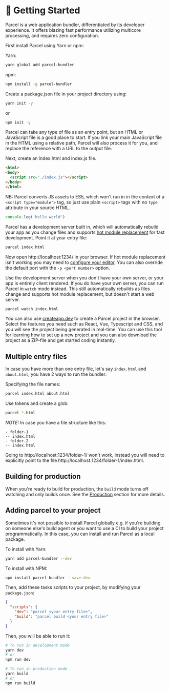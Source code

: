 # 🚀 Getting Started

Parcel is a web application bundler, differentiated by its developer experience. It offers blazing fast performance utilizing multicore processing, and requires zero configuration.

First install Parcel using Yarn or npm:

Yarn:

```bash
yarn global add parcel-bundler
```

npm:

```bash
npm install -g parcel-bundler
```

Create a package.json file in your project directory using:

```bash
yarn init -y
```

or

```bash
npm init -y
```

Parcel can take any type of file as an entry point, but an HTML or JavaScript file is a good place to start. If you link your main JavaScript file in the HTML using a relative path, Parcel will also process it for you, and replace the reference with a URL to the output file.

Next, create an index.html and index.js file.

```html
<html>
<body>
  <script src="./index.js"></script>
</body>
</html>
```
NB: Parcel converts JS assets to ES5, which won't run in in the context of a `<script type="module">` tag, so just use plain `<script>` tags with no `type` attribute in your source HTML.

```javascript
console.log('hello world')
```

Parcel has a development server built in, which will automatically rebuild your app as you change files and supports [hot module replacement](hmr.html) for fast development. Point it at your entry file:

```bash
parcel index.html
```

Now open http://localhost:1234/ in your browser. If hot module replacement isn't working you may need to [configure your editor](hmr.html#safe-write). You can also override the default port with the `-p <port number>` option.

Use the development server when you don't have your own server, or your app is entirely client rendered. If you do have your own server, you can run Parcel in `watch` mode instead. This still automatically rebuilds as files change and supports hot module replacement, but doesn't start a web server.

```bash
parcel watch index.html
```

You can also use [createapp.dev](https://createapp.dev/parcel) to create a Parcel project in the browser. Select the features you need such as React, Vue, Typescript and CSS, and you will see the project being generated in real-time. You can use this tool for learning how to set up a new project and you can also download the project as a ZIP-file and get started coding instantly.

## Multiple entry files

In case you have more than one entry file, let's say `index.html` and `about.html`, you have 2 ways to run the bundler:

Specifying the file names:

```bash
parcel index.html about.html
```

Use tokens and create a glob:

```bash
parcel *.html
```

_NOTE:_ In case you have a file structure like this:

```
- folder-1
-- index.html
- folder-2
-- index.html
```

Going to http://localhost:1234/folder-1/ won't work, instead you will need to explicitly point to the file http://localhost:1234/folder-1/index.html.

## Building for production

When you're ready to build for production, the `build` mode turns off watching and only builds once. See the [Production](production.html) section for more details.

## Adding parcel to your project

Sometimes it's not possible to install Parcel globally e.g. if you're building on someone else's build agent or you want to use a CI to build your project programmatically. In this case, you can install and run Parcel as a local package.

To install with Yarn:

```bash
yarn add parcel-bundler --dev
```

To install with NPM:

```bash
npm install parcel-bundler --save-dev
```

Then, add these tasks scripts to your project, by modifying your `package.json`:

```json
{
  "scripts": {
    "dev": "parcel <your entry file>",
    "build": "parcel build <your entry file>"
  }
}
```

Then, you will be able to run it:

```bash
# To run in development mode
yarn dev
# or
npm run dev

# To run in production mode
yarn build
# or
npm run build
```
